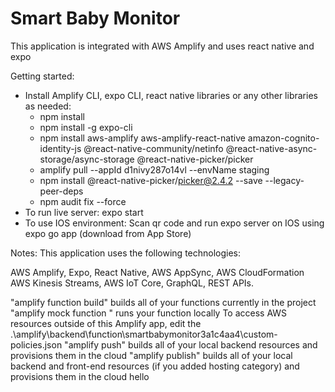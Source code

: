 # Smart Baby Monitor
This application is integrated with AWS Amplify and uses react native and expo

Getting started:
- Install Amplify CLI, expo CLI, react native libraries or any other libraries as needed:
    - npm install
    - npm install -g expo-cli
    - npm install aws-amplify aws-amplify-react-native 
    amazon-cognito-identity-js @react-native-community/netinfo @react-native-async-storage/async-storage @react-native-picker/picker
    - amplify pull --appId d1nivy287o14vl --envName staging
    - npm install @react-native-picker/picker@2.4.2 --save --legacy-peer-deps
    - npm audit fix --force
- To run live server: expo start
- To use IOS environment: Scan qr code and run expo server on IOS using expo go app (download from App Store)

Notes: 
This application uses the following technologies:

AWS Amplify, Expo, React Native, AWS AppSync, AWS CloudFormation
AWS Kinesis Streams, AWS IoT Core, GraphQL, REST APIs.

"amplify function build" builds all of your functions currently in the project
"amplify mock function <functionName>" runs your function locally
To access AWS resources outside of this Amplify app, edit the .\amplify\backend\function\smartbabymonitor3a1c4aa4\custom-policies.json
"amplify push" builds all of your local backend resources and provisions them in the cloud
"amplify publish" builds all of your local backend and front-end resources (if you added hosting category) and provisions them in the cloud
hello
